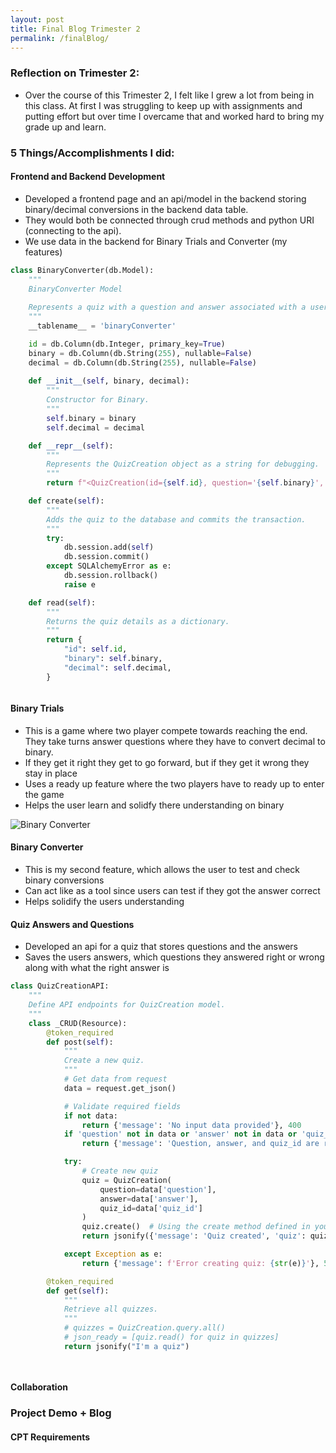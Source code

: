 ```yaml
---
layout: post
title: Final Blog Trimester 2
permalink: /finalBlog/
---
```


### Reflection on Trimester 2:

- Over the course of this Trimester 2, I felt like I grew a lot from being in this class. At first I was struggling to keep up with assignments and putting effort but over time I overcame that and worked hard to bring my grade up and learn.

### 5 Things/Accomplishments I did:

#### Frontend and Backend Development 
- Developed a frontend page and an api/model in the backend storing binary/decimal conversions in the backend data table. 
- They would both be connected through crud methods and python URI (connecting to the api). 
- We use data in the backend for Binary Trials and Converter (my features) 

```python
class BinaryConverter(db.Model):
    """
    BinaryConverter Model
    
    Represents a quiz with a question and answer associated with a user.
    """
    __tablename__ = 'binaryConverter'

    id = db.Column(db.Integer, primary_key=True)
    binary = db.Column(db.String(255), nullable=False)
    decimal = db.Column(db.String(255), nullable=False)
     
    def __init__(self, binary, decimal):
        """
        Constructor for Binary.
        """
        self.binary = binary
        self.decimal = decimal

    def __repr__(self):
        """
        Represents the QuizCreation object as a string for debugging.
        """
        return f"<QuizCreation(id={self.id}, question='{self.binary}', answer='{self.decimal})>"

    def create(self):
        """
        Adds the quiz to the database and commits the transaction.
        """
        try:
            db.session.add(self)
            db.session.commit()
        except SQLAlchemyError as e:
            db.session.rollback()
            raise e

    def read(self):
        """
        Returns the quiz details as a dictionary.
        """
        return {
            "id": self.id,
            "binary": self.binary,
            "decimal": self.decimal,
        }



```

#### Binary Trials 
- This is a game where two player compete towards reaching the end. They take turns answer questions where they have to convert decimal to binary. 
- If they get it right they get to go forward, but if they get it wrong they stay in place 
- Uses a ready up feature where the two players have to ready up to enter the game
- Helps the user learn and solidfy there understanding on binary

<img src="{{ site.baseurl }}TwoPlayerGame/images/binaryConverter.png" alt="Binary Converter">

#### Binary Converter

- This is my second feature, which allows the user to test and check binary conversions
- Can act like as a tool since users can test if they got the answer correct
- Helps solidify the users understanding

#### Quiz Answers and Questions

- Developed an api for a quiz that stores questions and the answers
- Saves the users answers, which questions they answered right or wrong along with what the right answer is

```python
class QuizCreationAPI:
    """
    Define API endpoints for QuizCreation model.
    """
    class _CRUD(Resource):
        @token_required
        def post(self):
            """
            Create a new quiz.
            """
            # Get data from request
            data = request.get_json()

            # Validate required fields
            if not data:
                return {'message': 'No input data provided'}, 400
            if 'question' not in data or 'answer' not in data or 'quiz_id' not in data:
                return {'message': 'Question, answer, and quiz_id are required'}, 400

            try:
                # Create new quiz
                quiz = QuizCreation(
                    question=data['question'],
                    answer=data['answer'],
                    quiz_id=data['quiz_id']
                )
                quiz.create()  # Using the create method defined in your model
                return jsonify({'message': 'Quiz created', 'quiz': quiz.read()}), 201

            except Exception as e:
                return {'message': f'Error creating quiz: {str(e)}'}, 500

        @token_required
        def get(self):
            """
            Retrieve all quizzes.
            """
            # quizzes = QuizCreation.query.all()
            # json_ready = [quiz.read() for quiz in quizzes]
            return jsonify("I'm a quiz")

       
```

#### Collaboration

### Project Demo + Blog

#### CPT Requirements








